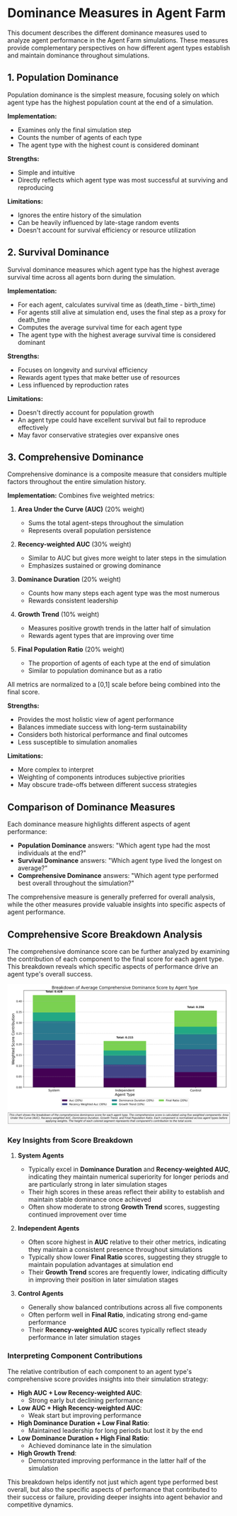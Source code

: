 # Dominance Measures in Agent Farm

This document describes the different dominance measures used to analyze agent performance in the Agent Farm simulations. These measures provide complementary perspectives on how different agent types establish and maintain dominance throughout simulations.

## 1. Population Dominance

Population dominance is the simplest measure, focusing solely on which agent type has the highest population count at the end of a simulation.

**Implementation:**
- Examines only the final simulation step
- Counts the number of agents of each type
- The agent type with the highest count is considered dominant

**Strengths:**
- Simple and intuitive
- Directly reflects which agent type was most successful at surviving and reproducing

**Limitations:**
- Ignores the entire history of the simulation
- Can be heavily influenced by late-stage random events
- Doesn't account for survival efficiency or resource utilization

## 2. Survival Dominance

Survival dominance measures which agent type has the highest average survival time across all agents born during the simulation.

**Implementation:**
- For each agent, calculates survival time as (death_time - birth_time)
- For agents still alive at simulation end, uses the final step as a proxy for death_time
- Computes the average survival time for each agent type
- The agent type with the highest average survival time is considered dominant

**Strengths:**
- Focuses on longevity and survival efficiency
- Rewards agent types that make better use of resources
- Less influenced by reproduction rates

**Limitations:**
- Doesn't directly account for population growth
- An agent type could have excellent survival but fail to reproduce effectively
- May favor conservative strategies over expansive ones

## 3. Comprehensive Dominance

Comprehensive dominance is a composite measure that considers multiple factors throughout the entire simulation history.

**Implementation:**
Combines five weighted metrics:

1. **Area Under the Curve (AUC)** (20% weight)
   - Sums the total agent-steps throughout the simulation
   - Represents overall population persistence

2. **Recency-weighted AUC** (30% weight)
   - Similar to AUC but gives more weight to later steps in the simulation
   - Emphasizes sustained or growing dominance

3. **Dominance Duration** (20% weight)
   - Counts how many steps each agent type was the most numerous
   - Rewards consistent leadership

4. **Growth Trend** (10% weight)
   - Measures positive growth trends in the latter half of simulation
   - Rewards agent types that are improving over time

5. **Final Population Ratio** (20% weight)
   - The proportion of agents of each type at the end of simulation
   - Similar to population dominance but as a ratio

All metrics are normalized to a [0,1] scale before being combined into the final score.

**Strengths:**
- Provides the most holistic view of agent performance
- Balances immediate success with long-term sustainability
- Considers both historical performance and final outcomes
- Less susceptible to simulation anomalies

**Limitations:**
- More complex to interpret
- Weighting of components introduces subjective priorities
- May obscure trade-offs between different success strategies

## Comparison of Dominance Measures
Each dominance measure highlights different aspects of agent performance:

- **Population Dominance** answers: "Which agent type had the most individuals at the end?"
- **Survival Dominance** answers: "Which agent type lived the longest on average?"
- **Comprehensive Dominance** answers: "Which agent type performed best overall throughout the simulation?"

The comprehensive measure is generally preferred for overall analysis, while the other measures provide valuable insights into specific aspects of agent performance.

## Comprehensive Score Breakdown Analysis

The comprehensive dominance score can be further analyzed by examining the contribution of each component to the final score for each agent type. This breakdown reveals which specific aspects of performance drive an agent type's overall success.

![Comprehensive Score Breakdown](/docs/experiments/one_of_a_kind/images/comprehensive_score_breakdown.png)

### Key Insights from Score Breakdown

1. **System Agents**
   - Typically excel in **Dominance Duration** and **Recency-weighted AUC**, indicating they maintain numerical superiority for longer periods and are particularly strong in later simulation stages
   - Their high scores in these areas reflect their ability to establish and maintain stable dominance once achieved
   - Often show moderate to strong **Growth Trend** scores, suggesting continued improvement over time

2. **Independent Agents**
   - Often score highest in **AUC** relative to their other metrics, indicating they maintain a consistent presence throughout simulations
   - Typically show lower **Final Ratio** scores, suggesting they struggle to maintain population advantages at simulation end
   - Their **Growth Trend** scores are frequently lower, indicating difficulty in improving their position in later simulation stages

3. **Control Agents**
   - Generally show balanced contributions across all five components
   - Often perform well in **Final Ratio**, indicating strong end-game performance
   - Their **Recency-weighted AUC** scores typically reflect steady performance in later simulation stages

### Interpreting Component Contributions

The relative contribution of each component to an agent type's comprehensive score provides insights into their simulation strategy:

- **High AUC + Low Recency-weighted AUC**: 
  - Strong early but declining performance
- **Low AUC + High Recency-weighted AUC**: 
  - Weak start but improving performance
- **High Dominance Duration + Low Final Ratio**: 
  - Maintained leadership for long periods but lost it by the end
- **Low Dominance Duration + High Final Ratio**: 
  - Achieved dominance late in the simulation
- **High Growth Trend**: 
  - Demonstrated improving performance in the latter half of the simulation

This breakdown helps identify not just which agent type performed best overall, but also the specific aspects of performance that contributed to their success or failure, providing deeper insights into agent behavior and competitive dynamics.